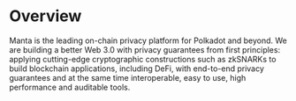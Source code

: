 # Overview

Manta is the leading on-chain privacy platform for Polkadot and beyond. We are building a better Web 3.0 with privacy guarantees from first principles: applying cutting-edge cryptographic constructions such as zkSNARKs to build blockchain applications, including DeFi, with end-to-end privacy guarantees and at the same time interoperable, easy to use, high performance and auditable tools.

